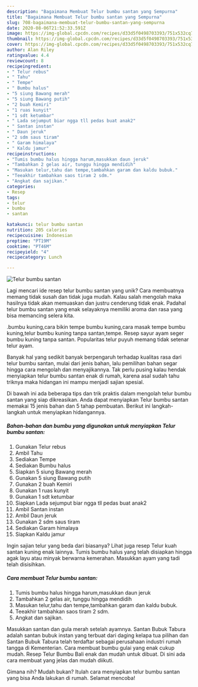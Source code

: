 ```yaml
---
description: "Bagaimana Membuat Telur bumbu santan yang Sempurna"
title: "Bagaimana Membuat Telur bumbu santan yang Sempurna"
slug: 708-bagaimana-membuat-telur-bumbu-santan-yang-sempurna
date: 2020-08-06T21:52:33.591Z
image: https://img-global.cpcdn.com/recipes/d33d5f0498703393/751x532cq70/telur-bumbu-santan-foto-resep-utama.jpg
thumbnail: https://img-global.cpcdn.com/recipes/d33d5f0498703393/751x532cq70/telur-bumbu-santan-foto-resep-utama.jpg
cover: https://img-global.cpcdn.com/recipes/d33d5f0498703393/751x532cq70/telur-bumbu-santan-foto-resep-utama.jpg
author: Alan Riley
ratingvalue: 4.4
reviewcount: 8
recipeingredient:
- " Telur rebus"
- " Tahu"
- " Tempe"
- " Bumbu halus"
- "5 siung Bawang merah"
- "5 siung Bawang putih"
- "2 buah Kemiri"
- "1 ruas kunyit"
- "1 sdt ketumbar"
- " Lada sejumput biar ngga tll pedas buat anak2"
- " Santan instan"
- " Daun jeruk"
- "2 sdm saus tiram"
- " Garam himalaya"
- " Kaldu jamur"
recipeinstructions:
- "Tumis bumbu halus hingga harum,masukkan daun jeruk"
- "Tambahkan 2 gelas air, tunggu hingga mendidih"
- "Masukan telur,tahu dan tempe,tambahkan garam dan kaldu bubuk."
- "Teeakhir tambahkan saos tiram 2 sdm."
- "Angkat dan sajikan."
categories:
- Resep
tags:
- telur
- bumbu
- santan

katakunci: telur bumbu santan 
nutrition: 205 calories
recipecuisine: Indonesian
preptime: "PT19M"
cooktime: "PT46M"
recipeyield: "4"
recipecategory: Lunch

---
```



![Telur bumbu santan](https://img-global.cpcdn.com/recipes/d33d5f0498703393/751x532cq70/telur-bumbu-santan-foto-resep-utama.jpg)

Lagi mencari ide resep telur bumbu santan yang unik? Cara membuatnya memang tidak susah dan tidak juga mudah. Kalau salah mengolah maka hasilnya tidak akan memuaskan dan justru cenderung tidak enak. Padahal telur bumbu santan yang enak selayaknya memiliki aroma dan rasa yang bisa memancing selera kita.

.bumbu kuning,cara bikin tempe bumbu kuning,cara masak tempe bumbu kuning,telur bumbu kuning tanpa santan,tempe. Resep sayur ayam seger bumbu kuning tanpa santan. Popularitas telur puyuh memang tidak setenar telur ayam.

Banyak hal yang sedikit banyak berpengaruh terhadap kualitas rasa dari telur bumbu santan, mulai dari jenis bahan, lalu pemilihan bahan segar hingga cara mengolah dan menyajikannya. Tak perlu pusing kalau hendak menyiapkan telur bumbu santan enak di rumah, karena asal sudah tahu triknya maka hidangan ini mampu menjadi sajian spesial.


Di bawah ini ada beberapa tips dan trik praktis dalam mengolah telur bumbu santan yang siap dikreasikan. Anda dapat menyiapkan Telur bumbu santan memakai 15 jenis bahan dan 5 tahap pembuatan. Berikut ini langkah-langkah untuk menyiapkan hidangannya.

<!--inarticleads1-->

##### Bahan-bahan dan bumbu yang digunakan untuk menyiapkan Telur bumbu santan:

1. Gunakan  Telur rebus
1. Ambil  Tahu
1. Sediakan  Tempe
1. Sediakan  Bumbu halus
1. Siapkan 5 siung Bawang merah
1. Gunakan 5 siung Bawang putih
1. Gunakan 2 buah Kemiri
1. Gunakan 1 ruas kunyit
1. Gunakan 1 sdt ketumbar
1. Siapkan  Lada sejumput biar ngga tll pedas buat anak2
1. Ambil  Santan instan
1. Ambil  Daun jeruk
1. Gunakan 2 sdm saus tiram
1. Sediakan  Garam himalaya
1. Siapkan  Kaldu jamur


Ingin sajian telur yang beda dari biasanya? Lihat juga resep Telur kuah santan kuning enak lainnya. Tumis bumbu halus yang telah disiapkan hingga agak layu atau minyak berwarna kemerahan. Masukkan ayam yang tadi telah disisihkan. 

<!--inarticleads2-->

##### Cara membuat Telur bumbu santan:

1. Tumis bumbu halus hingga harum,masukkan daun jeruk
1. Tambahkan 2 gelas air, tunggu hingga mendidih
1. Masukan telur,tahu dan tempe,tambahkan garam dan kaldu bubuk.
1. Teeakhir tambahkan saos tiram 2 sdm.
1. Angkat dan sajikan.


Masukkan santan dan gula merah setelah ayamnya. Santan Bubuk Tabura adalah santan bubuk instan yang terbuat dari daging kelapa tua pilihan dan Santan Bubuk Tabura telah terdaftar sebagai perusahaan industri rumah tangga di Kementerian. Cara membuat bumbu gulai yang enak cukup mudah. Resep Telur Bumbu Bali enak dan mudah untuk dibuat. Di sini ada cara membuat yang jelas dan mudah diikuti. 

Gimana nih? Mudah bukan? Itulah cara menyiapkan telur bumbu santan yang bisa Anda lakukan di rumah. Selamat mencoba!
